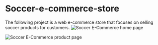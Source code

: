 # Soccer-e-commerce-store
The following project is a web e-commerce store that focuses on selling soccer products for customers.
![Soccer E-Commerce home page](https://github.com/avicent5/Soccer-e-commerce-store/assets/144635791/3a6401fd-436b-49d1-9da9-c01539ca6ad0)

![Soccer E-Commerce product page](https://github.com/avicent5/Soccer-e-commerce-store/assets/144635791/66e58c33-fb2a-4af5-b774-c0cca86d9f59)
